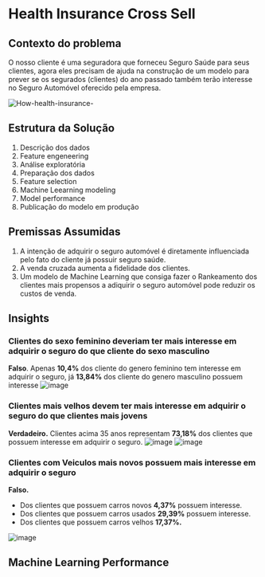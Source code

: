# Health Insurance Cross Sell

## Contexto do problema

O nosso cliente é uma seguradora que forneceu Seguro Saúde para seus clientes, agora eles precisam de ajuda na construção de um modelo para prever se os segurados (clientes) do ano passado também terão interesse no Seguro Automóvel oferecido pela empresa.

![How-health-insurance-](https://user-images.githubusercontent.com/81040797/146363458-13cb65b7-c42a-42dc-bd86-24b4eec1aae4.jpg)

## Estrutura da Solução

1. Descrição dos dados
2. Feature engeneering
3. Análise exploratória
4. Preparação dos dados
5. Feature selection
6. Machine Leearning modeling
7. Model performance
8. Publicação do modelo em produção

## Premissas Assumidas
1. A intenção de adquirir o seguro automóvel é diretamente influenciada pelo fato do cliente já possuir seguro saúde.
2. A venda cruzada aumenta a fidelidade dos clientes.
3. Um modelo de Machine Learning que consiga fazer o Rankeamento dos clientes mais propensos a adiquirir o seguro automóvel pode reduzir os custos de venda.

## Insights
### Clientes do sexo feminino deveriam ter mais interesse em adquirir o seguro do que cliente do sexo masculino
**Falso**. Apenas **10,4%** dos cliente do genero feminino tem interesse em adquirir o seguro, já **13,84%** dos cliente do genero masculino possuem interesse
![image](https://user-images.githubusercontent.com/81040797/146605510-2755ca8b-e5df-4df8-b041-a74067fc2c6b.png)

### Clientes mais velhos devem ter mais interesse em adquirir o seguro do que clientes mais jovens
**Verdadeiro.** Clientes acima 35 anos representam **73,18%** dos clientes que possuem interesse em adquirir o seguro.
![image](https://user-images.githubusercontent.com/81040797/146606284-522beaa8-d43e-4cf1-85d6-086b539cfe3b.png) ![image](https://user-images.githubusercontent.com/81040797/146607227-f648fc40-605c-4e59-8187-f0a6ca168945.png)


### Clientes com Veiculos mais novos possuem mais interesse em adquirir o seguro
**Falso.**
- Dos clientes que possuem carros novos **4,37%** possuem interesse.
- Dos clientes que possuem carros usados **29,39%** possuem interesse.
- Dos clientes que possuem carros velhos **17,37%.**

![image](https://user-images.githubusercontent.com/81040797/146606750-29b46b99-45f1-4625-ae1c-d1890c7bc5ab.png)

## Machine Learning Performance
